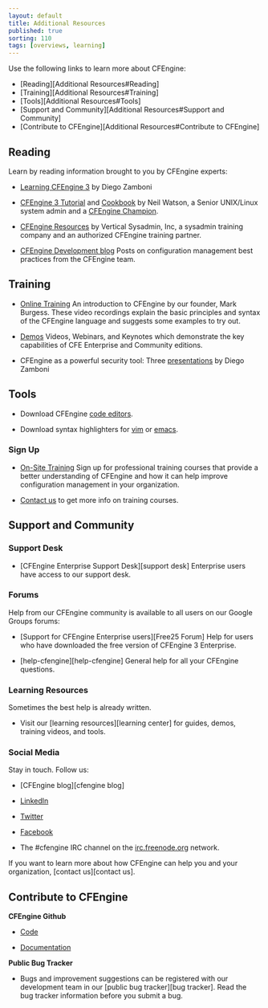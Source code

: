 ```yaml
---
layout: default
title: Additional Resources
published: true
sorting: 110
tags: [overviews, learning]
---
```


Use the following links to learn more about CFEngine:

* [Reading][Additional Resources#Reading]
* [Training][Additional Resources#Training]
* [Tools][Additional Resources#Tools]
* [Support and Community][Additional Resources#Support and Community]
* [Contribute to CFEngine][Additional Resources#Contribute to CFEngine]

## Reading ##

Learn by reading information brought to you by CFEngine experts:

* [Learning CFEngine 3](http://cf-learn.info/) by Diego Zamboni

* [CFEngine 3 Tutorial](http://watson-wilson.ca/2011/03/cfengine-3-tutorial.html) and
[Cookbook](http://watson-wilson.ca/cfengine/cf-cookbook/) by Neil Watson, a Senior
UNIX/Linux system admin and a [CFEngine Champion](https://cfengine.com/cfengine-champions-hall-of-fame).

* [CFEngine Resources](http://www.verticalsysadmin.com/cfengine.htm) by Vertical
Sysadmin, Inc, a sysadmin training company and an authorized CFEngine training partner.

* [CFEngine Development blog](http://cfengine.com/blog/tag/Development) Posts on
configuration management best practices from the CFEngine team.

## Training ##

* [Online Training](https://cfengine.com/inside/videos/) An introduction to CFEngine by our
founder, Mark Burgess. These video recordings explain the basic principles and syntax of
the CFEngine language and suggests some examples to try out.

* [Demos](http://cfengine.com/demos) Videos, Webinars, and Keynotes which demonstrate the key
capabilities of CFE Enterprise and Community editions.

* CFEngine as a powerful security tool: Three [presentations](http://prezi.com/user/zzamboni/)
by Diego Zamboni

## Tools ##

* Download CFEngine [code editors](https://cfengine.com/cfengine-code-editors).

* Download syntax highlighters for
  [vim](https://github.com/neilhwatson/vim_cf3) or
  [emacs](https://github.com/cfengine/core/blob/master/contrib/cfengine.el).

### Sign Up

* [On-Site Training](https://cfengine.com/events) Sign up for professional training courses
that provide a better understanding of CFEngine and how it can help improve configuration
management in your organization.

* [Contact us](http://info.cfengine.com/ContactUs.html) to get more info on training courses.

## Support and Community ##

### Support Desk

* [CFEngine Enterprise Support Desk][support desk] Enterprise users have access to our
support desk.

### Forums

Help from our CFEngine community is available to all users on our Google
Groups forums:

* [Support for CFEngine Enterprise users][Free25 Forum] Help for users who
have downloaded the free version of CFEngine 3 Enterprise.

* [help-cfengine][help-cfengine] General help for all your CFEngine questions.

### Learning Resources

Sometimes the best help is already written.

* Visit our [learning resources][learning center] for guides, demos, training videos, and tools.

### Social Media

Stay in touch. Follow us:

* [CFEngine blog][cfengine blog]

* <a href="http://www.linkedin.com/groups?gid=136574&trk=hb_side_g"
target="_blank">LinkedIn</a>

* <a href="https://twitter.com/cfengine" target="_blank">Twitter</a>

* <a href="https://www.facebook.com/pages/Cfengine/311003700627?ref=ts"
target="_blank">Facebook</a>

* The #cfengine IRC channel on the [irc.freenode.org](irc:irc.freenode.org) network.

If you want to learn more about how CFEngine can help you and your
organization, [contact us][contact us].

## Contribute to CFEngine ##

**CFEngine Github**

* [Code](https://github.com/cfengine/core)

* [Documentation](https://github.com/cfengine/documentation)

**Public Bug Tracker**

* Bugs and improvement suggestions can be registered with our development team
in our [public bug tracker][bug tracker]. Read the bug tracker information before you
submit a bug.


